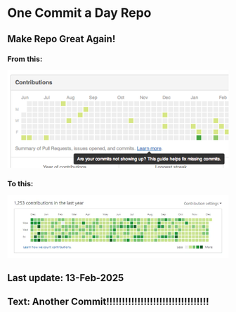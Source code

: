 # One Commit a Day Repo
## Make Repo Great Again!
### From this: 
![Alt text](./imgs/min.png)
### To this:
![Alt full](./imgs/full.jpg)

## Last update: 13-Feb-2025
## Text: Another Commit!!!!!!!!!!!!!!!!!!!!!!!!!!!!!!!!!
